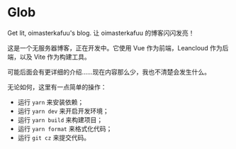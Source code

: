 # Glob

Get lit, oimasterkafuu's blog. 让 oimasterkafuu 的博客闪闪发亮！

这是一个无服务器博客，正在开发中。它使用 Vue 作为前端，Leancloud 作为后端，以及 Vite 作为构建工具。

可能后面会有更详细的介绍……现在内容那么少，我也不清楚会发生什么。

无论如何，这里有一点简单的操作：

-   运行 `yarn` 来安装依赖；
-   运行 `yarn dev` 来开启开发环境；
-   运行 `yarn build` 来构建项目；
-   运行 `yarn format` 来格式化代码；
-   运行 `git cz` 来提交代码。
